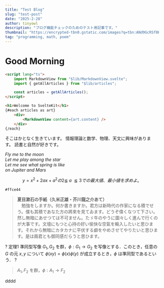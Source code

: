 ```yaml
---
title: "Test Blog"
slug: "test-post"
date: "2025-2-28"
author: tinyowl
description: "ブログ機能チェックのためのテスト用記事です。"
thumbnail: "https://encrypted-tbn0.gstatic.com/images?q=tbn:ANd9GcRSf0Hyp0bDUtqGBfKG92EHTIX33DDvwCrmkw&s"
tag: "programming, math, poem"
---
```


# Good Morning


```html
<script lang="ts">
	import MarkdownView from "$lib/MarkdownView.svelte";
	import { getAllArticles } from "$lib/articles";

	const articles = getAllArticles();
</script>

<h1>Welcome to SvelteKit</h1>
{#each articles as art}
	<div>
		<MarkdownView content={art.content} />
	</div>
{/each}
``` 


そこはかとなく生きています。
情報理論と数学、物理、天文に興味があります。
読書と自然が好きです。

*Fly me to the moon    
Let me play among the star   
Let me see what spring is like    
on Jupiter and Mars*


$$
y=x^2+2ax+a^2の2\leqq\;a\;\leqq3 での最大値、最小値を求めよ。
$$

`#ffce44`

>   **夏目漱石の手紙（久米正雄・芥川龍之介あて）**    
> 　勉強をしますか。何か書きますか。君方は新時代の作家になる積でせう。僕も其積であなた方の將來を見てゐます。どうぞ偉くなつて下さい。然し無暗にあせつては不可ません。たゞ牛のやうに圖々しく進んで行くのが大事です。文壇にもつと心持の好い愉快な空氣を輸入したいと思ひます。それから無暗にカタカナに平伏する癖をやめさせてやりたいと思ひます。是は兩君とも御同感だらうと思ひます。


? 定理1 準同型写像
$G_1, G_2$ を群，$\phi: G_1 \rightarrow G_2$ を写像とする．このとき，任意の $G$ の元 $x, y$ について $\phi(x y)=\phi(x) \phi(y)$ が成立するとき，$\phi$ は準同型であるという．
?

> $A_1, F_2$ を群，$\phi: A_1 \rightarrow F_2$ 

dddd
